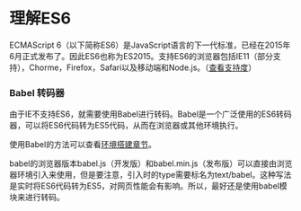 理解ES6
===================
ECMAScript 6（以下简称ES6）是JavaScript语言的下一代标准，已经在2015年6月正式发布了。因此ES6也称为ES2015。支持ES6的浏览器包括IE11（部分支持），Chorme，Firefox，Safari以及移动端和Node.js。（[查看支持度][1]）

###  Babel 转码器
由于IE不支持ES6，就需要使用Babel进行转码。Babel是一个广泛使用的ES6转码器，可以将ES6代码转为ES5代码，从而在浏览器或其他环境执行。

使用Babel的方法可以查看[环境搭建章节](http://cn.oncedoc.com/oncedoc#dir=images/HTML--CSS--JS/IDE)。

babel的浏览器版本babel.js（开发版）和babel.min.js（发布版）可以直接由浏览器环境引入来使用，但是要注意，引入时的type需要标名为text/babel。这种写法是实时将ES6代码转为ES5，对网页性能会有影响。所以，最好还是使用babel模块来进行转码。


  [1]: https://www.caniuse.com/#search=ECMAScript